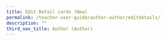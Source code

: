```yaml
---
title: Edit Detail cards (New)
permalink: /teacher-user-guide/author-author/editdetails/
description: ""
third_nav_title: Author (Author)
---
```

